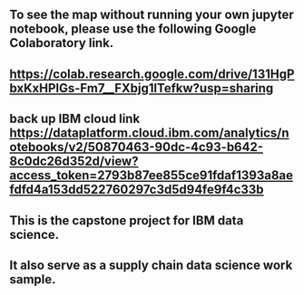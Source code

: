 ## To see the map without running your own jupyter notebook, please use the following Google Colaboratory link.
## https://colab.research.google.com/drive/131HgPbxKxHPlGs-Fm7__FXbjg1lTefkw?usp=sharing

## back up IBM cloud link https://dataplatform.cloud.ibm.com/analytics/notebooks/v2/50870463-90dc-4c93-b642-8c0dc26d352d/view?access_token=2793b87ee855ce91fdaf1393a8aefdfd4a153dd522760297c3d5d94fe9f4c33b

## This is the capstone project for IBM data science.
## It also serve as a supply chain data science work sample.
